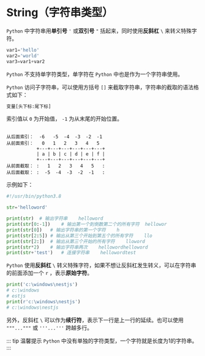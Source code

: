 # String（字符串类型）

`Python` 中字符串用**单引号** `'` 或**双引号** `"` 括起来，同时使用**反斜杠** `\` 来转义特殊字符。

``` python
var1='hello'
var2='world'
var3=var1+var2
```

`Python` 不支持单字符类型，单字符在 `Python` 中也是作为一个字符串使用。

`Python` 访问子字符串，可以使用方括号 `[]` 来截取字符串，字符串的截取的语法格式如下：

``` python
变量[头下标:尾下标]
```

索引值以 `0` 为开始值， `-1` 为从末尾的开始位置。

``` 

从后面索引：  -6   -5  -4  -3  -2  -1
从前面索引：   0   1   2   3   4   5
           +---+---+---+---+---+---+
           | a | b | c | d | e | f |
           +---+---+---+---+---+---+
从前面截取： :   1   2   3   4   5   :
从后面截取： :  -5  -4  -3  -2  -1   :
```

示例如下：

``` python
#!/usr/bin/python3.8

str='helloword'

print(str)  # 输出字符串    helloword
print(str[0:-1])    # 输出第一个到倒数第二个的所有字符  hellowor
print(str[0])   # 输出字符串的第一个字符    h
print(str[2:5]) # 输出从第三个开始到第五个的所有字符    llo
print(str[2:])  # 输出从第三个开始的所有字符    lloword
print(str*2)    # 输出字符串两次    hellowordhelloword
print(str+'test')   # 连接字符串    hellowordtest
```

`Python` 使用**反斜杠** `\` 转义特殊字符，如果不想让反斜杠发生转义，可以在字符串的前面添加一个 `r` ，表示**原始字符**。

``` python
print('c:\windows\nestjs')
# c:\windows
# estjs
print(r'c:\windows\nestjs')
# c:\windows\nestjs
```

另外，反斜杠 `\` 可以作为**续行符**，表示下一行是上一行的延续。也可以使用 `"""..."""` 或 `'''...'''` 跨越多行。

::: tip 温馨提示
`Python` 中没有单独的字符类型，一个字符就是长度为1的字符串。
:::

